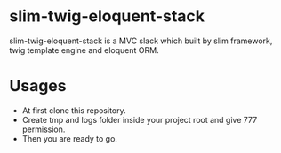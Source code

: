 # slim-twig-eloquent-stack
slim-twig-eloquent-stack is a MVC slack which built by slim framework, twig template engine and eloquent ORM.

# Usages
- At first clone this repository.
- Create tmp and logs folder inside your project root and give 777 permission.
- Then you are ready to go.
